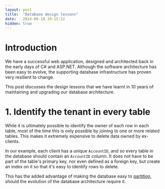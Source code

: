 ```yaml
---
layout: post
title:  "Database design lessons"
date:   2014-08-18 19:15:22
hidden: true
---
```


# Introduction
We have a successful web application, designed and architected back in the early days of C# and ASP.NET.
Although the software architecture has been easy to evolve, the supporting database infrastructure has proven
very resilient to change.

This post discusses the design lessons that we have learnt in 10 years of maintaining and upgrading our
database architecture.

# 1. Identify the tenant in every table

While it is ultimately possible to identify the owner of each row in each table, most of the time this is only possible by
joining to one or more related tables. This makes it extremely expensive to delete data owned by ex-clients.

In our example, each client has a unique `AccountID`, and so every table in the database should contain an `AccountID` column.
It does not have to be part of the table's primary key, nor even defined as a foreign key, but create an index on it so that
it's easy to identify rows to delete.

This has the added advantage of making the database easy to [partition](http://msdn.microsoft.com/en-us/library/ms190787.aspx),
should the evolution of the database architecture require it.
